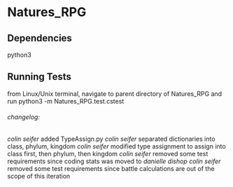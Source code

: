# Natures_RPG

## Dependencies
python3

## Running Tests
from Linux/Unix terminal, navigate to parent directory of Natures_RPG and run python3 -m Natures_RPG.test.cstest

###### changelog:
*colin seifer* added TypeAssign.py
*colin seifer* separated dictionaries into class, phylum, kingdom
*colin seifer* modified type assignment to assign into class first, then phylum, then kingdom
*colin seifer* removed some test requirements since coding stats was moved to *danielle dishop*
*colin seifer* removed some test requirements since battle calculations are out of the scope of this iteration